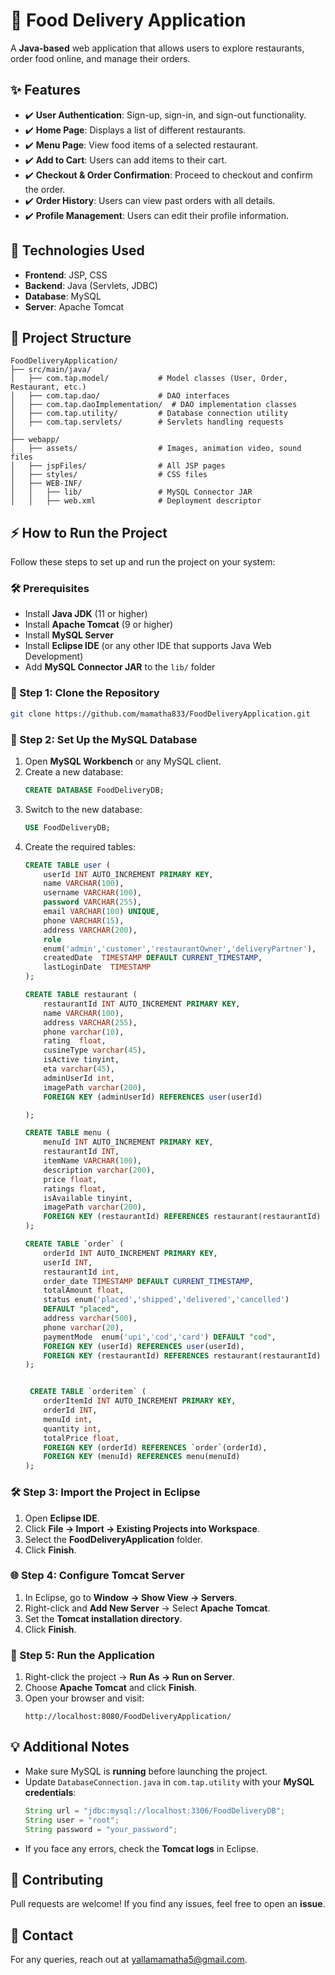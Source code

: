 # 🍔 Food Delivery Application

A **Java-based** web application that allows users to explore restaurants, order food online, and manage their orders.

## ✨ Features

- ✔️ **User Authentication**: Sign-up, sign-in, and sign-out functionality.
- ✔️ **Home Page**: Displays a list of different restaurants.
- ✔️ **Menu Page**: View food items of a selected restaurant.
- ✔️ **Add to Cart**: Users can add items to their cart.
- ✔️ **Checkout & Order Confirmation**: Proceed to checkout and confirm the order.
- ✔️ **Order History**: Users can view past orders with all details.
- ✔️ **Profile Management**: Users can edit their profile information.

## 🔧 Technologies Used

- **Frontend**: JSP, CSS
- **Backend**: Java (Servlets, JDBC)
- **Database**: MySQL
- **Server**: Apache Tomcat

## 📝 Project Structure

```
FoodDeliveryApplication/
├── src/main/java/
│   ├── com.tap.model/           # Model classes (User, Order, Restaurant, etc.)
│   ├── com.tap.dao/             # DAO interfaces
│   ├── com.tap.daoImplementation/  # DAO implementation classes
│   ├── com.tap.utility/         # Database connection utility
│   ├── com.tap.servlets/        # Servlets handling requests
│
├── webapp/
│   ├── assets/                  # Images, animation video, sound files
│   ├── jspFiles/                # All JSP pages
│   ├── styles/                  # CSS files
│   ├── WEB-INF/
│   │   ├── lib/                 # MySQL Connector JAR
│   │   ├── web.xml              # Deployment descriptor
```

## ⚡ How to Run the Project

Follow these steps to set up and run the project on your system:

### 🛠 Prerequisites

- Install **Java JDK** (11 or higher)
- Install **Apache Tomcat** (9 or higher)
- Install **MySQL Server**
- Install **Eclipse IDE** (or any other IDE that supports Java Web Development)
- Add **MySQL Connector JAR** to the `lib/` folder

### 📝 Step 1: Clone the Repository

```sh
git clone https://github.com/mamatha833/FoodDeliveryApplication.git
```

### 🔧 Step 2: Set Up the MySQL Database

1. Open **MySQL Workbench** or any MySQL client.
2. Create a new database:
   ```sql
   CREATE DATABASE FoodDeliveryDB;
   ```
3. Switch to the new database:
   ```sql
   USE FoodDeliveryDB;
   ```
4. Create the required tables:
   ```sql
   CREATE TABLE user (
       userId INT AUTO_INCREMENT PRIMARY KEY,
       name VARCHAR(100),
       username VARCHAR(100),
       password VARCHAR(255),
       email VARCHAR(100) UNIQUE,
       phone VARCHAR(15),
       address VARCHAR(200),
       role 
       enum('admin','customer','restaurantOwner','deliveryPartner'),
       createdDate  TIMESTAMP DEFAULT CURRENT_TIMESTAMP,
       lastLoginDate  TIMESTAMP
   );

   CREATE TABLE restaurant (
       restaurantId INT AUTO_INCREMENT PRIMARY KEY,
       name VARCHAR(100),
       address VARCHAR(255),
       phone varchar(10),
       rating  float,
       cusineType varchar(45),
       isActive tinyint,
       eta varchar(45),
       adminUserId int,
       imagePath varchar(200),
       FOREIGN KEY (adminUserId) REFERENCES user(userId)
   
   );

   CREATE TABLE menu (
       menuId INT AUTO_INCREMENT PRIMARY KEY,
       restaurantId INT,
       itemName VARCHAR(100),
       description varchar(200),
       price float,
       ratings float,
       isAvailable tinyint,
       imagePath varchar(200),
       FOREIGN KEY (restaurantId) REFERENCES restaurant(restaurantId)
   );

   CREATE TABLE `order` (
       orderId INT AUTO_INCREMENT PRIMARY KEY,
       userId INT,
       restaurantId int,
       order_date TIMESTAMP DEFAULT CURRENT_TIMESTAMP,
       totalAmount float,
       status enum('placed','shipped','delivered','cancelled') 
       DEFAULT "placed",
       address varchar(500),
       phone varchar(20),
       paymentMode  enum('upi','cod','card') DEFAULT "cod",
       FOREIGN KEY (userId) REFERENCES user(userId),
       FOREIGN KEY (restaurantId) REFERENCES restaurant(restaurantId)
   );


    CREATE TABLE `orderitem` (
       orderItemId INT AUTO_INCREMENT PRIMARY KEY,
       orderId INT,
       menuId int,
       quantity int,
       totalPrice float,
       FOREIGN KEY (orderId) REFERENCES `order`(orderId),
       FOREIGN KEY (menuId) REFERENCES menu(menuId)
   );
   ```

### 🛠 Step 3: Import the Project in Eclipse

1. Open **Eclipse IDE**.
2. Click **File → Import → Existing Projects into Workspace**.
3. Select the **FoodDeliveryApplication** folder.
4. Click **Finish**.

### 🌐 Step 4: Configure Tomcat Server

1. In Eclipse, go to **Window → Show View → Servers**.
2. Right-click and **Add New Server** → Select **Apache Tomcat**.
3. Set the **Tomcat installation directory**.
4. Click **Finish**.

### 🚀 Step 5: Run the Application

1. Right-click the project → **Run As → Run on Server**.
2. Choose **Apache Tomcat** and click **Finish**.
3. Open your browser and visit:
   ```
   http://localhost:8080/FoodDeliveryApplication/
   ```

## 💡 Additional Notes

- Make sure MySQL is **running** before launching the project.
- Update `DatabaseConnection.java` in `com.tap.utility` with your **MySQL credentials**:
  ```java
  String url = "jdbc:mysql://localhost:3306/FoodDeliveryDB";
  String user = "root";
  String password = "your_password";
  ```
- If you face any errors, check the **Tomcat logs** in Eclipse.

## 💼 Contributing

Pull requests are welcome! If you find any issues, feel free to open an **issue**.

## 💌 Contact

For any queries, reach out at [yallamamatha5@gmail.com](mailto\:yallamamatha5@gmail.com).



